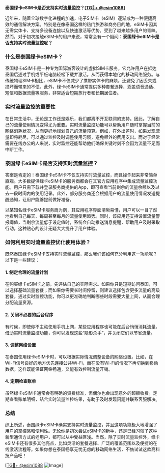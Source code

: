 **泰国绿卡eSIM卡是否支持实时流量监控？[[TG💪+ @esim1088](https://t.me/s/esim1088)]**

近年来，随着全球数字化进程的加速，电子SIM卡（eSIM）逐渐成为一种便捷高效的通信解决方案。特别是在像泰国这样的热门旅游和商务目的地，eSIM卡因其无需实体卡、支持多设备连接以及快速激活等优势，受到了越来越多用户的青睐。然而，对于初次接触eSIM卡的用户来说，常常会有一个疑问：**泰国绿卡eSIM卡是否支持实时流量监控呢？**

### **什么是泰国绿卡eSIM卡？**

泰国绿卡eSIM卡是一种专为国际游客设计的虚拟SIM卡服务。它允许用户在抵达泰国后通过手机或平板电脑轻松下载并激活，从而获得本地化的移动网络服务。与传统物理SIM卡相比，eSIM卡不仅减少了携带实体卡的麻烦，还避免了因丢失或损坏而带来的不便。此外，绿卡eSIM卡通常提供多种套餐选择，涵盖语音通话、短信和数据流量等服务，非常适合短期旅行者和长期居住者。

### **实时流量监控的重要性**

在日常生活中，无论是工作还是娱乐，我们都离不开互联网的支持。因此，了解自己的流量使用情况变得尤为重要。实时流量监控功能可以帮助用户随时掌握当前的网络消耗状况，从而更好地规划自己的流量预算。例如，在外出差时，如果发现流量即将耗尽，可以通过监控及时调整使用习惯，避免额外的费用支出。而对于经常需要在线办公的人来说，实时监控还能帮助他们确保关键时刻不会因为流量不足而中断工作。

### **泰国绿卡eSIM卡是否支持实时流量监控？**

答案是肯定的！泰国绿卡eSIM卡不仅支持实时流量监控，而且操作起来非常简单直观。大多数提供绿卡eSIM卡的服务商都会在其官方应用程序中集成流量监控功能。用户只需下载并登录服务商提供的App，即可查看当前剩余的流量余额以及过去一段时间内的使用记录。此外，部分服务商还会根据用户的流量使用情况发送提醒通知，让用户能够提前做好准备。

以某知名绿卡eSIM卡服务商为例，其应用程序界面清晰易懂，用户可以一目了然地看到自己每天、每周甚至每月的流量使用趋势。同时，该应用还支持设置流量警报阈值，当剩余流量低于设定值时，系统会自动推送消息提醒，帮助用户及时采取行动。这种贴心的设计无疑大大提升了用户体验。

### **如何利用实时流量监控优化使用体验？**

既然泰国绿卡eSIM卡支持实时流量监控，那么我们该如何充分利用这一功能呢？以下是一些建议：

#### **1. 制定合理的流量计划**
在购买绿卡eSIM卡之前，先评估自己的实际需求。如果你只是短期访问泰国，可以选择基础流量套餐；而如果你需要长时间停留，则建议选择包含更多流量的高级套餐。通过实时监控功能，你可以更准确地判断哪些时段需要大量上网，从而合理分配流量资源。

#### **2. 关闭不必要的后台程序**
有时候，即使你不主动使用手机上网，某些应用程序也可能在后台悄悄消耗流量。借助实时流量监控功能，你可以发现这些“隐形杀手”，并关闭它们以节省流量。

#### **3. 调整网络设置**
在泰国使用绿卡eSIM卡时，可以根据实际情况调整设备的网络设置。比如，在Wi-Fi信号良好的地方优先连接公共Wi-Fi，而在没有Wi-Fi的情况下再切换到移动数据。这样既能保证网络畅通，又能有效控制流量开销。

#### **4. 定期检查账单**
虽然绿卡eSIM卡通常会有明确的资费标准，但偶尔也会出现意外的超额收费。定期查看账单明细，结合实时流量监控结果，有助于及时发现问题并联系客服解决。

### **总结**

综上所述，泰国绿卡eSIM卡确实支持实时流量监控，并且这项功能极大地增强了用户的掌控感和便利性。无论你是初次尝试eSIM卡的新手，还是已经习惯了这种新型通信方式的老用户，都可以从中受益匪浅。当然，除了实时流量监控外，绿卡eSIM卡还有很多其他亮点，比如灵活的套餐选择、广泛的覆盖范围以及便捷的在线激活流程等。如果你想在泰国畅享无忧无虑的移动网络生活，不妨试试这款高科技产品吧！

[[TG💪+ @esim1088](https://t.me/s/esim1088) ![Image](https://i.postimg.cc/4NQfJmqS/Snipaste-2025-05-13-00-14-12.png)]